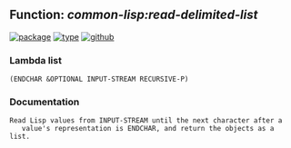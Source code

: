 ## Function: ***common-lisp:read-delimited-list***
[![package](https://img.shields.io/badge/Package-COMMON--LISP-5f9ea0.svg?style=social&colorA=999999)](../) [![type](https://img.shields.io/badge/Type-Function-5f9ea0.svg?style=social&colorA=999999)](../#function) [![github](https://img.shields.io/badge/GitHub-View_the_source-5f9ea0.svg?style=social&colorA=999999&logo=github)](https://github.com/sbcl/sbcl/blob/master/src/code/reader.lisp/) 
### Lambda list
```
(ENDCHAR &OPTIONAL INPUT-STREAM RECURSIVE-P)
```
### Documentation
```
Read Lisp values from INPUT-STREAM until the next character after a
   value's representation is ENDCHAR, and return the objects as a list.
```
